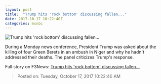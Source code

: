 ```yaml
---
layout: post
title:  "Trump hits 'rock bottom' discussing fallen..."
date: 2017-10-17 10:22:40Z
categories: msnbc
---
```


![Trump hits 'rock bottom' discussing fallen...](http://media1.s-nbcnews.com/j/MSNBC/Components/Video/201710/2017-10-17T10-23-01-733Z--1280x720.video_1067x600.jpg)

During a Monday news conference, President Trump was asked about the killing of four Green Berets in an ambush in Niger and why he hadn't addressed their deaths. The panel criticizes Trump's response.


Full story on F3News: [Trump hits 'rock bottom' discussing fallen...](http://www.f3nws.com/n/gMuVrH)

> Posted on: Tuesday, October 17, 2017 10:22:40 AM
